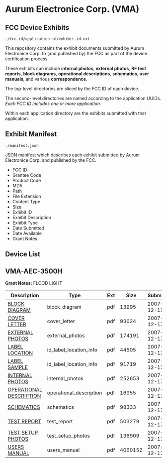 # Aurum Electronice Corp. (VMA)
## FCC Device Exhibits

```
./fcc-id/application-id/exhibit-id.ext
```

This repository contains the exhibit documents submitted by Aurum Electronice Corp. to (and published by) the FCC as part of the device certification process.

These exhibits can include **internal photos**, **external photos**, **RF test reports**, **block diagrams**, **operational descriptions**, **schematics**, **user manuals**, and various **correspondence**.

The top-level directories are sliced by the FCC ID of each device.

The second-level directories are named according to the application UUIDs. *Each FCC ID includes one or more application.*

Within each application directory are the exhibits submitted with that application. 

## Exhibit Manifest

```
./manifest.json
```

JSON manifest which describes each exhibit submitted by Aurum Electronice Corp. and published by the FCC.

- FCC ID
- Grantee Code
- Product Code
- MD5
- Path
- File Extension
- Content Type
- Size
- Exhibit ID
- Exhibit Description
- Exhibit Type
- Date Submitted
- Date Available
- Grant Notes

## Device List
## VMA-AEC-3500H
**Grant Notes:** FLOOD LIGHT

| Description | Type | Ext | Size | Submitted | Available |
| ----------- | ---- | --- | ---- | --------- | --------- |
| [BLOCK DIAGRAM](VMA-AEC-3500H/86e340950d2c5afa2c5e8b992231f3ef/880671.pdf) | block_diagram | pdf | 13995 | 2007-12-17 | 2007-12-17 |
| [COVER LETTER](VMA-AEC-3500H/86e340950d2c5afa2c5e8b992231f3ef/880681.pdf) | cover_letter | pdf | 93624 | 2007-12-17 | 2007-12-17 |
| [EXTERNAL PHOTOS](VMA-AEC-3500H/86e340950d2c5afa2c5e8b992231f3ef/880672.pdf) | external_photos | pdf | 174191 | 2007-12-17 | 2007-12-17 |
| [LABEL LOCATION](VMA-AEC-3500H/86e340950d2c5afa2c5e8b992231f3ef/880674.pdf) | id_label_location_info | pdf | 44505 | 2007-12-17 | 2007-12-17 |
| [LABEL SAMPLE](VMA-AEC-3500H/86e340950d2c5afa2c5e8b992231f3ef/880675.pdf) | id_label_location_info | pdf | 91719 | 2007-12-17 | 2007-12-17 |
| [INTERNAL PHOTOS](VMA-AEC-3500H/86e340950d2c5afa2c5e8b992231f3ef/880673.pdf) | internal_photos | pdf | 252653 | 2007-12-17 | 2007-12-17 |
| [OPERATIONAL DESCRIPTION](VMA-AEC-3500H/86e340950d2c5afa2c5e8b992231f3ef/880676.pdf) | operational_description | pdf | 16955 | 2007-12-17 | 2007-12-17 |
| [SCHEMATICS](VMA-AEC-3500H/86e340950d2c5afa2c5e8b992231f3ef/880677.pdf) | schematics | pdf | 98333 | 2007-12-17 | 2007-12-17 |
| [TEST REPORT](VMA-AEC-3500H/86e340950d2c5afa2c5e8b992231f3ef/880678.pdf) | test_report | pdf | 503279 | 2007-12-17 | 2007-12-17 |
| [TEST SETUP PHOTOS](VMA-AEC-3500H/86e340950d2c5afa2c5e8b992231f3ef/880679.pdf) | test_setup_photos | pdf | 136909 | 2007-12-17 | 2007-12-17 |
| [USERS MANUAL](VMA-AEC-3500H/86e340950d2c5afa2c5e8b992231f3ef/880680.pdf) | users_manual | pdf | 4060152 | 2007-12-17 | 2007-12-17 |
